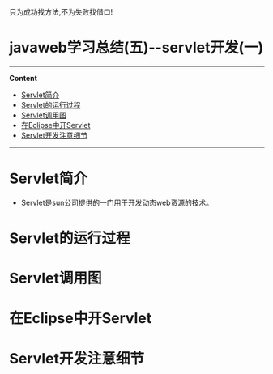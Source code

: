 只为成功找方法,不为失败找借口!
# javaweb学习总结(五)--servlet开发(一)

----
**Content**
-	[Servlet简介](#Servlet简介)
-	[Servlet的运行过程](#Servlet的运行过程)
-	[Servlet调用图](#Servlet调用图)
-	[在Eclipse中开Servlet](#在Eclipse中开Servlet)
-	[Servlet开发注意细节](#Servlet开发注意细节)

----

# Servlet简介
-	Servlet是sun公司提供的一门用于开发动态web资源的技术。
# Servlet的运行过程
# Servlet调用图
# 在Eclipse中开Servlet
# Servlet开发注意细节